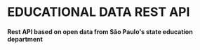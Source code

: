 # EDUCATIONAL DATA REST API

#### Rest API based on open data from São Paulo's state education department